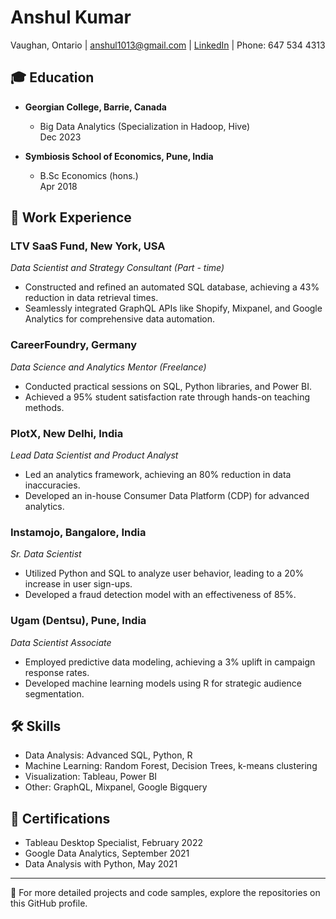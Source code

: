 # Anshul Kumar

Vaughan, Ontario | anshul1013@gmail.com | [LinkedIn](Your_LinkedIn_Profile_Link) | Phone: 647 534 4313 

## 🎓 Education

- **Georgian College, Barrie, Canada**  
  - Big Data Analytics (Specialization in Hadoop, Hive)  
    Dec 2023

- **Symbiosis School of Economics, Pune, India**  
  - B.Sc Economics (hons.)  
    Apr 2018

## 💼 Work Experience

### LTV SaaS Fund, New York, USA
_Data Scientist and Strategy Consultant (Part - time)_  
- Constructed and refined an automated SQL database, achieving a 43% reduction in data retrieval times.
- Seamlessly integrated GraphQL APIs like Shopify, Mixpanel, and Google Analytics for comprehensive data automation.

### CareerFoundry, Germany
_Data Science and Analytics Mentor (Freelance)_  
- Conducted practical sessions on SQL, Python libraries, and Power BI.
- Achieved a 95% student satisfaction rate through hands-on teaching methods.

### PlotX, New Delhi, India
_Lead Data Scientist and Product Analyst_  
- Led an analytics framework, achieving an 80% reduction in data inaccuracies.
- Developed an in-house Consumer Data Platform (CDP) for advanced analytics.

### Instamojo, Bangalore, India
_Sr. Data Scientist_  
- Utilized Python and SQL to analyze user behavior, leading to a 20% increase in user sign-ups.
- Developed a fraud detection model with an effectiveness of 85%.

### Ugam (Dentsu), Pune, India
_Data Scientist Associate_  
- Employed predictive data modeling, achieving a 3% uplift in campaign response rates.
- Developed machine learning models using R for strategic audience segmentation.

## 🛠 Skills

- Data Analysis: Advanced SQL, Python, R
- Machine Learning: Random Forest, Decision Trees, k-means clustering
- Visualization: Tableau, Power BI
- Other: GraphQL, Mixpanel, Google Bigquery

## 📜 Certifications

- Tableau Desktop Specialist, February 2022
- Google Data Analytics, September 2021
- Data Analysis with Python, May 2021

---

🔗 For more detailed projects and code samples, explore the repositories on this GitHub profile.

